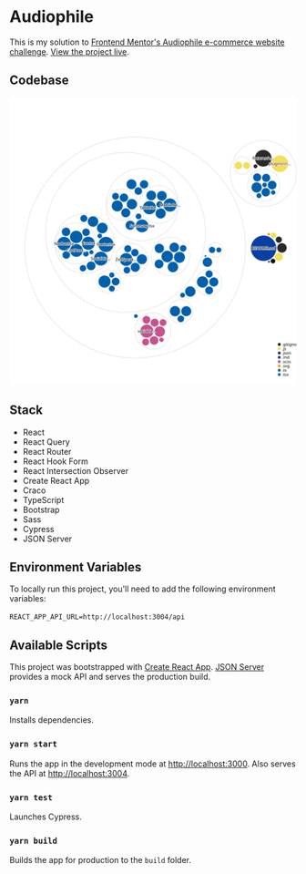 # Audiophile

This is my solution to [Frontend Mentor's Audiophile e-commerce website challenge](https://www.frontendmentor.io/challenges/audiophile-ecommerce-website-C8cuSd_wx). [View the project live](https://bruncun-audiophile.herokuapp.com).

## Codebase

![Visualization of the codebase](./diagram.svg)

## Stack

- React
- React Query
- React Router
- React Hook Form
- React Intersection Observer
- Create React App
- Craco
- TypeScript
- Bootstrap
- Sass
- Cypress
- JSON Server

## Environment Variables

To locally run this project, you'll need to add the following environment variables:

`REACT_APP_API_URL=http://localhost:3004/api`


## Available Scripts

This project was bootstrapped with [Create React App](https://github.com/facebook/create-react-app). [JSON Server](https://github.com/typicode/json-server) provides a mock API and serves the production build.

### `yarn`

Installs dependencies.

### `yarn start`

Runs the app in the development mode at [http://localhost:3000](http://localhost:3000). Also serves the API at [http://localhost:3004](http://localhost:3004).

### `yarn test`

Launches Cypress.

### `yarn build`

Builds the app for production to the `build` folder.
